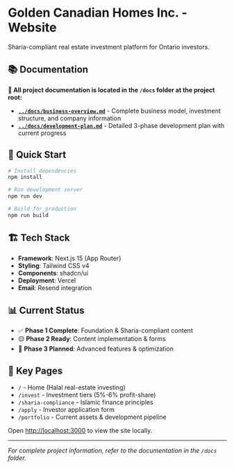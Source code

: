 # Golden Canadian Homes Inc. - Website

Sharia-compliant real estate investment platform for Ontario investors.

## 📚 Documentation

**📍 All project documentation is located in the `/docs` folder at the project root:**

- **[`../docs/business-overview.md`](../docs/business-overview.md)** - Complete business model, investment structure, and company information
- **[`../docs/development-plan.md`](../docs/development-plan.md)** - Detailed 3-phase development plan with current progress

## 🚀 Quick Start

```bash
# Install dependencies
npm install

# Run development server
npm run dev

# Build for production
npm run build
```

## 🏗️ Tech Stack

- **Framework**: Next.js 15 (App Router)
- **Styling**: Tailwind CSS v4
- **Components**: shadcn/ui
- **Deployment**: Vercel
- **Email**: Resend integration

## 📊 Current Status

- ✅ **Phase 1 Complete**: Foundation & Sharia-compliant content
- 🟡 **Phase 2 Ready**: Content implementation & forms
- 🔵 **Phase 3 Planned**: Advanced features & optimization

## 🔗 Key Pages

- `/` - Home (Halal real-estate investing)
- `/invest` - Investment tiers (5%-6% profit-share)
- `/sharia-compliance` - Islamic finance principles
- `/apply` - Investor application form
- `/portfolio` - Current assets & development pipeline

Open [http://localhost:3000](http://localhost:3000) to view the site locally.

---

*For complete project information, refer to the documentation in the `/docs` folder.*